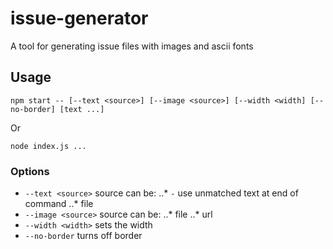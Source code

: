 # issue-generator
A tool for generating issue files with images and ascii fonts

## Usage
```
npm start -- [--text <source>] [--image <source>] [--width <width] [--no-border] [text ...]
```

Or 
```
node index.js ...
```

### Options
* `--text <source>` source can be:
..* `-` use unmatched text at end of command
..* file
* `--image <source>` source can be:
..* file
..* url
* `--width <width>` sets the width
* `--no-border` turns off border
